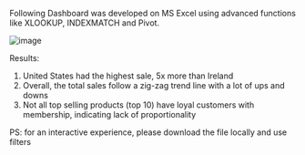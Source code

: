 Following Dashboard was developed on MS Excel using advanced functions like XLOOKUP, INDEXMATCH and Pivot.

![image](https://github.com/user-attachments/assets/d34874cb-fe37-4e4e-a9ea-84b017f5831e)

Results:
1. United States had the highest sale, 5x more than Ireland
2. Overall, the total sales follow a zig-zag trend line with a lot of ups and downs
3. Not all top selling products (top 10) have loyal customers with membership, indicating lack of proportionality

PS: for an interactive experience, please download the file locally and use filters
